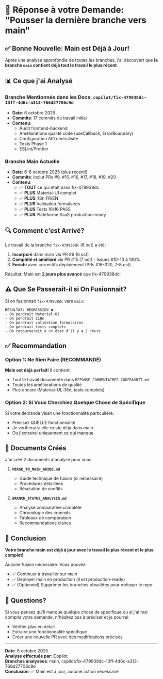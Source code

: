 # 🎯 Réponse à votre Demande: "Pousser la dernière branche vers main"

## ✅ Bonne Nouvelle: Main est Déjà à Jour!

Après une analyse approfondie de toutes les branches, j'ai découvert que **la branche `main` contient déjà tout le travail le plus récent**.

## 📊 Ce que j'ai Analysé

### Branche Mentionnée dans les Docs: `copilot/fix-479938dc-13ff-4d6c-a313-766d27706c9d`
- **Date**: 6 octobre 2025
- **Commits**: 17 commits de travail initial
- **Contenu**: 
  - Audit frontend-backend
  - Améliorations qualité code (useCallback, ErrorBoundary)
  - Configuration API centralisée
  - Tests Phase 1
  - ESLint/Prettier

### Branche Main Actuelle  
- **Date**: 6-8 octobre 2025 (plus récent!)
- **Commits**: Inclut PRs #9, #15, #16, #17, #18, #19, #20
- **Contenu**:
  - ✅ **TOUT** ce qui était dans fix-479938dc
  - ✅ **PLUS** Material-UI complet
  - ✅ **PLUS** i18n FR/EN
  - ✅ **PLUS** Validation formulaires
  - ✅ **PLUS** Tests 16/16 PASS
  - ✅ **PLUS** Plateforme SaaS production-ready

## 🔍 Comment c'est Arrivé?

Le travail de la branche `fix-479938dc` (6 oct) a été:
1. **Incorporé** dans main via PR #9 (6 oct)
2. **Complété et amélioré** via PR #15 (7 oct) - Issues #10-13 à 100%
3. **Enrichi** avec correctifs déploiement (PRs #16-#20, 7-8 oct)

Résultat: Main est **2 jours plus avancé** que fix-479938dc!

## ⚠️ Que Se Passerait-il si On Fusionnait?

Si on fusionnait `fix-479938dc` vers `main`:
```
RÉSULTAT: RÉGRESSION ❌
- On perdrait Material-UI
- On perdrait i18n  
- On perdrait validation formulaires
- On perdrait tests complets
- On retournerait à un état d'il y a 2 jours
```

## ✅ Recommandation

### Option 1: Ne Rien Faire (RECOMMANDÉ)
**Main est déjà parfait!** Il contient:
- Tout le travail documenté dans `REPONSE_COMMENTAIRES_CODERABBIT.md`
- Toutes les améliorations de qualité
- Plus encore (Material-UI, i18n, tests complets)

### Option 2: Si Vous Cherchiez Quelque Chose de Spécifique
Si votre demande visait une fonctionnalité particulière:
- Précisez QUELLE fonctionnalité
- Je vérifierai si elle existe déjà dans main
- Ou j'extrairai uniquement ce qui manque

## 📄 Documents Créés

J'ai créé 2 documents d'analyse pour vous:

1. **`MERGE_TO_MAIN_GUIDE.md`**
   - Guide technique de fusion (si nécessaire)
   - Procédures détaillées
   - Résolution de conflits

2. **`BRANCH_STATUS_ANALYSIS.md`**
   - Analyse comparative complète
   - Chronologie des commits
   - Tableaux de comparaison
   - Recommandations claires

## 🎉 Conclusion

**Votre branche main est déjà à jour avec le travail le plus récent et le plus complet!**

Aucune fusion nécessaire. Vous pouvez:
- ✅ Continuer à travailler sur main
- ✅ Déployer main en production (il est production-ready)
- ✅ (Optionnel) Supprimer les branches obsolètes pour nettoyer le repo

## 💬 Questions?

Si vous pensez qu'il manque quelque chose de spécifique ou si j'ai mal compris votre demande, n'hésitez pas à préciser et je pourrai:
- Vérifier plus en détail
- Extraire une fonctionnalité spécifique
- Créer une nouvelle PR avec des modifications précises

---

**Date**: 8 octobre 2025  
**Analyse effectuée par**: Copilot  
**Branches analysées**: main, copilot/fix-479938dc-13ff-4d6c-a313-766d27706c9d  
**Conclusion**: ✅ Main est à jour, aucune action nécessaire
